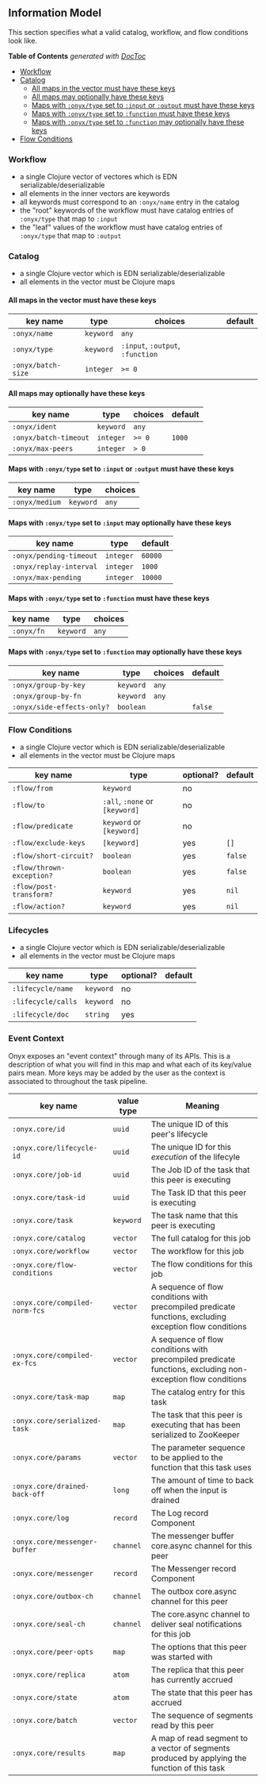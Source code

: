 ## Information Model

This section specifies what a valid catalog, workflow, and flow conditions look like.

<!-- START doctoc generated TOC please keep comment here to allow auto update -->
<!-- DON'T EDIT THIS SECTION, INSTEAD RE-RUN doctoc TO UPDATE -->
**Table of Contents**  *generated with [DocToc](http://doctoc.herokuapp.com/)*

- [Workflow](#workflow)
- [Catalog](#catalog)
  - [All maps in the vector must have these keys](#all-maps-in-the-vector-must-have-these-keys)
  - [All maps may optionally have these keys](#all-maps-may-optionally-have-these-keys)
  - [Maps with `:onyx/type` set to `:input` or `:output` must have these keys](#maps-with-onyxtype-set-to-input-or-output-must-have-these-keys)
  - [Maps with `:onyx/type` set to `:function` must have these keys](#maps-with-onyxtype-set-to-function-must-have-these-keys)
  - [Maps with `:onyx/type` set to `:function` may optionally have these keys](#maps-with-onyxtype-set-to-function-may-optionally-have-these-keys)
- [Flow Conditions](#flow-conditions)

<!-- END doctoc generated TOC please keep comment here to allow auto update -->

### Workflow

- a single Clojure vector of vectores which is EDN serializable/deserializable
- all elements in the inner vectors are keywords
- all keywords must correspond to an `:onyx/name` entry in the catalog
- the "root" keywords of the workflow must have catalog entries of `:onyx/type` that map to `:input`
- the "leaf" values of the workflow must have catalog entries of `:onyx/type` that map to `:output`

### Catalog

- a single Clojure vector which is EDN serializable/deserializable
- all elements in the vector must be Clojure maps

#### All maps in the vector must have these keys

| key name             | type       | choices                          | default
|----------------------|------------|----------------------------------|--------
|`:onyx/name`          | `keyword`  | `any`                            |
|`:onyx/type`          | `keyword`  | `:input`, `:output`, `:function` |
|`:onyx/batch-size`    | `integer`  | `>= 0`                           |

#### All maps may optionally have these keys

| key name             | type       | choices    | default
|----------------------|------------|------------|--------
|`:onyx/ident`         | `keyword`  | `any`      |
|`:onyx/batch-timeout` | `integer`  | `>= 0`     | `1000`
|`:onyx/max-peers`     | `integer`  | `> 0`      |

#### Maps with `:onyx/type` set to `:input` or `:output` must have these keys

| key name          | type       | choices
|-------------------|------------|----------
|`:onyx/medium`     | `keyword`  | `any`

#### Maps with `:onyx/type` set to `:input` may optionally have these keys

| key name              | type     | default
|-----------------------|----------|--------
|`:onyx/pending-timeout`|`integer` | `60000`
|`:onyx/replay-interval`|`integer` | `1000`
|`:onyx/max-pending`    |`integer` | `10000`

#### Maps with `:onyx/type` set to `:function` must have these keys

| key name          | type       | choices
|-------------------|------------|----------
|`:onyx/fn`         | `keyword`  | `any`

#### Maps with `:onyx/type` set to `:function` may optionally have these keys

| key name                 | type       | choices | default
|--------------------------|------------|---------|--------
|`:onyx/group-by-key`      | `keyword`  | `any`   |
|`:onyx/group-by-fn`       | `keyword`  | `any`   |
|`:onyx/side-effects-only?`| `boolean`  |         | `false`


### Flow Conditions

- a single Clojure vector which is EDN serializable/deserializable
- all elements in the vector must be Clojure maps

| key name                |type                          | optional?| default
|-------------------------|------------------------------|----------|--------
|`:flow/from`             |`keyword`                     | no       |
|`:flow/to`               |`:all`, `:none` or `[keyword]`| no       |
|`:flow/predicate`        |`keyword` or `[keyword]`      | no       |
|`:flow/exclude-keys`     |`[keyword]`                   | yes      | `[]`
|`:flow/short-circuit?`   |`boolean`                     | yes      |`false`
|`:flow/thrown-exception?`|`boolean`                     | yes      |`false`
|`:flow/post-transform?`  |`keyword`                     | yes      |`nil`
|`:flow/action?`          |`keyword`                     | yes      |`nil`

### Lifecycles

- a single Clojure vector which is EDN serializable/deserializable
- all elements in the vector must be Clojure maps

| key name                |type                          | optional?| default
|-------------------------|------------------------------|----------|--------
|`:lifecycle/name`        |`keyword`                     | no       |
|`:lifecycle/calls`       |`keyword`                     | no       |
|`:lifecycle/doc`         |`string`                      | yes      |

### Event Context

Onyx exposes an "event context" through many of its APIs. This is a description of
what you will find in this map and what each of its key/value pairs mean. More keys
may be added by the user as the context is associated to throughout the task pipeline.

| key name                     |value type | Meaning       |
|------------------------------|-----------|---------------|
|`:onyx.core/id`               |`uuid`     | The unique ID of this peer's lifecycle|
|`:onyx.core/lifecycle-id`     |`uuid`     | The unique ID for this *execution* of the lifecyle|
|`:onyx.core/job-id`           |`uuid`     | The Job ID of the task that this peer is executing|
|`:onyx.core/task-id`          |`uuid`     | The Task ID that this peer is executing|
|`:onyx.core/task`             |`keyword`  | The task name that this peer is executing|
|`:onyx.core/catalog`          |`vector`   | The full catalog for this job|
|`:onyx.core/workflow`         |`vector`   | The workflow for this job|
|`:onyx.core/flow-conditions`  |`vector`   | The flow conditions for this job|
|`:onyx.core/compiled-norm-fcs`|`vector`   | A sequence of flow conditions with precompiled predicate functions, excluding exception flow conditions|
|`:onyx.core/compiled-ex-fcs`  |`vector`   | A sequence of flow conditions with precompiled predicate functions, excluding non-exception flow conditions|
|`:onyx.core/task-map`         |`map`      | The catalog entry for this task|
|`:onyx.core/serialized-task`  |`map`      | The task that this peer is executing that has been serialized to ZooKeeper|
|`:onyx.core/params`           |`vector`   | The parameter sequence to be applied to the function that this task uses|
|`:onyx.core/drained-back-off` |`long`     | The amount of time to back off when the input is drained|
|`:onyx.core/log`              |`record`   | The Log record Component|
|`:onyx.core/messenger-buffer` |`channel`  | The messenger buffer core.async channel for this peer|
|`:onyx.core/messenger`        |`record`   | The Messenger record Component|
|`:onyx.core/outbox-ch`        |`channel`  | The outbox core.async channel for this peer|
|`:onyx.core/seal-ch`          |`channel`  | The core.async channel to deliver seal notifications for this job|
|`:onyx.core/peer-opts`        |`map`      | The options that this peer was started with|
|`:onyx.core/replica`          |`atom`     | The replica that this peer has currently accrued|
|`:onyx.core/state`            |`atom`     | The state that this peer has accrued|
|`:onyx.core/batch`            |`vector`   | The sequence of segments read by this peer|
|`:onyx.core/results`          |`map`      | A map of read segment to a vector of segments produced by applying the function of this task|